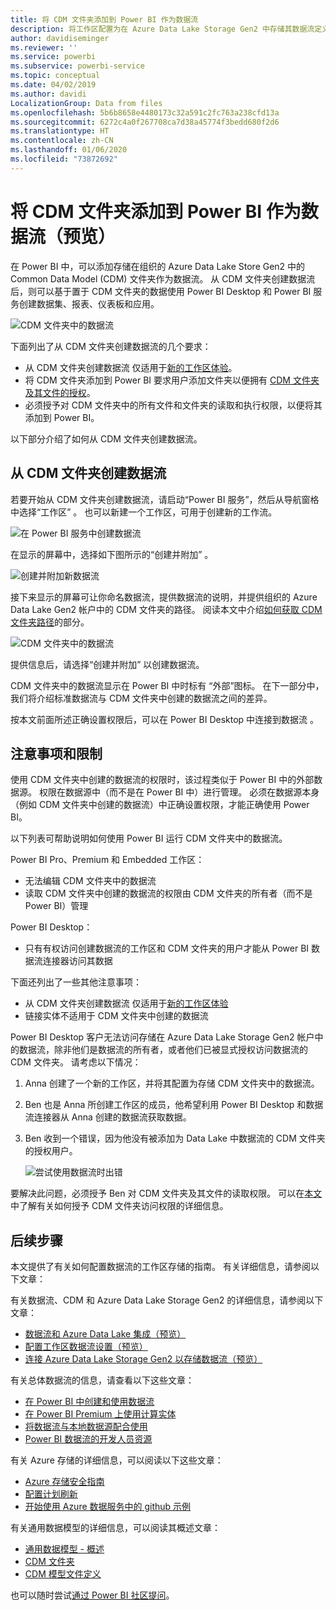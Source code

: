 ```yaml
---
title: 将 CDM 文件夹添加到 Power BI 作为数据流
description: 将工作区配置为在 Azure Data Lake Storage Gen2 中存储其数据流定义文件和数据文件
author: davidiseminger
ms.reviewer: ''
ms.service: powerbi
ms.subservice: powerbi-service
ms.topic: conceptual
ms.date: 04/02/2019
ms.author: davidi
LocalizationGroup: Data from files
ms.openlocfilehash: 5b6b8658e4480173c32a591c2fc763a238cfd13a
ms.sourcegitcommit: 6272c4a0f267708ca7d38a45774f3bedd680f2d6
ms.translationtype: HT
ms.contentlocale: zh-CN
ms.lasthandoff: 01/06/2020
ms.locfileid: "73872692"
---
```

# <a name="add-a-cdm-folder-to-power-bi-as-a-dataflow-preview"></a>将 CDM 文件夹添加到 Power BI 作为数据流（预览）

在 Power BI 中，可以添加存储在组织的 Azure Data Lake Store Gen2 中的 Common Data Model (CDM) 文件夹作为数据流。 从 CDM 文件夹创建数据流后，则可以基于置于 CDM 文件夹的数据使用 Power BI Desktop 和 Power BI 服务创建数据集、报表、仪表板和应用。  

![CDM 文件夹中的数据流](media/service-dataflows-add-cdm-folder/dataflow-from-cdm-folder_01.jpg)

下面列出了从 CDM 文件夹创建数据流的几个要求：

* 从 CDM 文件夹创建数据流  仅适用于[新的工作区体验](service-create-the-new-workspaces.md)。 
* 将 CDM 文件夹添加到 Power BI 要求用户添加文件夹以便拥有 [CDM 文件夹及其文件的授权](https://go.microsoft.com/fwlink/?linkid=2029121)。
* 必须授予对 CDM 文件夹中的所有文件和文件夹的读取和执行权限，以便将其添加到 Power BI。

以下部分介绍了如何从 CDM 文件夹创建数据流。

## <a name="create-a-dataflow-from-a-cdm-folder"></a>从 CDM 文件夹创建数据流

若要开始从 CDM 文件夹创建数据流，请启动“Power BI 服务”，然后从导航窗格中选择“工作区”   。 也可以新建一个工作区，可用于创建新的工作流。

![在 Power BI 服务中创建数据流](media/service-dataflows-add-cdm-folder/dataflow-from-cdm-folder_02.jpg)

在显示的屏幕中，选择如下图所示的“创建并附加”  。

![创建并附加新数据流](media/service-dataflows-add-cdm-folder/dataflow-from-cdm-folder_03.jpg)

接下来显示的屏幕可让你命名数据流，提供数据流的说明，并提供组织的 Azure Data Lake Gen2 帐户中的 CDM 文件夹的路径。 阅读本文中介绍[如何获取 CDM 文件夹路径](service-dataflows-configure-workspace-storage-settings.md#get-the-uri-of-stored-dataflow-files)的部分。 

![CDM 文件夹中的数据流](media/service-dataflows-add-cdm-folder/dataflow-from-cdm-folder_01.jpg)

提供信息后，请选择“创建并附加”  以创建数据流。

CDM 文件夹中的数据流显示在 Power BI 中时标有  “外部”图标。 在下一部分中，我们将介绍标准数据流与 CDM 文件夹中创建的数据流之间的差异。

按本文前面所述正确设置权限后，可以在 Power BI Desktop 中连接到数据流  。


## <a name="considerations-and-limitations"></a>注意事项和限制

使用 CDM 文件夹中创建的数据流的权限时，该过程类似于 Power BI 中的外部数据源。 权限在数据源中（而不是在 Power BI 中）进行管理。 必须在数据源本身（例如 CDM 文件夹中创建的数据流）中正确设置权限，才能正确使用 Power BI。

以下列表可帮助说明如何使用 Power BI 运行 CDM 文件夹中的数据流。

Power BI Pro、Premium 和 Embedded 工作区：
* 无法编辑 CDM 文件夹中的数据流
* 读取 CDM 文件夹中创建的数据流的权限由 CDM 文件夹的所有者（而不是 Power BI）管理

Power BI Desktop：
* 只有有权访问创建数据流的工作区和 CDM 文件夹的用户才能从 Power BI 数据流连接器访问其数据


下面还列出了一些其他注意事项：

* 从 CDM 文件夹创建数据流  仅适用于[新的工作区体验](service-create-the-new-workspaces.md)
* 链接实体不适用于 CDM 文件夹中创建的数据流


 Power BI Desktop 客户无法访问存储在 Azure Data Lake Storage Gen2 帐户中的数据流，除非他们是数据流的所有者，或者他们已被显式授权访问数据流的 CDM 文件夹。 请考虑以下情况：

1.  Anna 创建了一个新的工作区，并将其配置为存储 CDM 文件夹中的数据流。
2.  Ben 也是 Anna 所创建工作区的成员，他希望利用 Power BI Desktop 和数据流连接器从 Anna 创建的数据流获取数据。
3.  Ben 收到一个错误，因为他没有被添加为 Data Lake 中数据流的 CDM 文件夹的授权用户。

    ![尝试使用数据流时出错](media/service-dataflows-configure-workspace-storage-settings/dataflow-storage-settings_08.jpg)

要解决此问题，必须授予 Ben 对 CDM 文件夹及其文件的读取权限。 可以在[本文](https://go.microsoft.com/fwlink/?linkid=2029121)中了解有关如何授予 CDM 文件夹访问权限的详细信息。


## <a name="next-steps"></a>后续步骤

本文提供了有关如何配置数据流的工作区存储的指南。 有关详细信息，请参阅以下文章：

有关数据流、CDM 和 Azure Data Lake Storage Gen2 的详细信息，请参阅以下文章：

* [数据流和 Azure Data Lake 集成（预览）](service-dataflows-azure-data-lake-integration.md)
* [配置工作区数据流设置（预览）](service-dataflows-configure-workspace-storage-settings.md)
* [连接 Azure Data Lake Storage Gen2 以存储数据流（预览）](service-dataflows-connect-azure-data-lake-storage-gen2.md)

有关总体数据流的信息，请查看以下这些文章：

* [在 Power BI 中创建和使用数据流](service-dataflows-create-use.md)
* [在 Power BI Premium 上使用计算实体](service-dataflows-computed-entities-premium.md)
* [将数据流与本地数据源配合使用](service-dataflows-on-premises-gateways.md)
* [Power BI 数据流的开发人员资源](service-dataflows-developer-resources.md)

有关 Azure 存储的详细信息，可以阅读以下这些文章：
* [Azure 存储安全指南](https://docs.microsoft.com/azure/storage/common/storage-security-guide)
* [配置计划刷新](refresh-scheduled-refresh.md)
* [开始使用 Azure 数据服务中的 github 示例](https://aka.ms/cdmadstutorial)

有关通用数据模型的详细信息，可以阅读其概述文章：
* [通用数据模型 - 概述](https://docs.microsoft.com/powerapps/common-data-model/overview)
* [CDM 文件夹](https://go.microsoft.com/fwlink/?linkid=2045304)
* [CDM 模型文件定义](https://go.microsoft.com/fwlink/?linkid=2045521)

也可以随时尝试[通过 Power BI 社区提问](https://community.powerbi.com/)。

